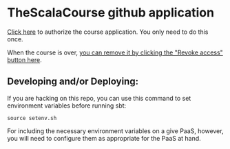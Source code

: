 # TheScalaCourse github application

[Click here](https://github.com/login/oauth/authorize?scope=user:email&client_id=9eb853c68e2e3a7e7cd2) to authorize the course application. You only need to do this once.

When the course is over, [you can remove it by clicking the "Revoke access" button here](https://github.com/settings/connections/applications/9eb853c68e2e3a7e7cd2).

## Developing and/or Deploying:

If you are hacking on this repo, you can use this command to set environment variables before running sbt:
```
source setenv.sh
```
For including the necessary environment variables on a give PaaS, however, you will need to configure them as appropriate for the PaaS at hand.
